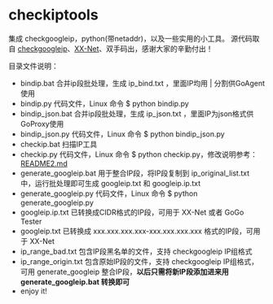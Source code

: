 checkiptools
============

集成 checkgoogleip，python(带netaddr)，以及一些实用的小工具。
源代码取自 [checkgoogleip](https://github.com/moonshawdo/checkgoogleip)、[XX-Net](https://github.com/XX-net/XX-Net)、双手码出，感谢大家的辛勤付出！


目录文件说明：
 * bindip.bat             合并ip段批处理，生成 ip_bind.txt ，里面IP均用 | 分割供GoAgent使用
 * bindip.py              代码文件，Linux 命令 $ python bindip.py
 * bindip_json.bat        合并ip段批处理，生成 ip_json.txt ，里面IP为json格式供GoProxy使用
 * bindip_json.py         代码文件，Linux 命令 $ python bindip_json.py
 * checkip.bat            扫描IP工具
 * checkip.py             代码文件，Linux 命令 $ python checkip.py，修改说明参考：[README2.md](https://github.com/xyuanmu/checkiptools/blob/master/README2.md)
 * generate_googleip.bat  用于整合IP段，将IP段复制到 ip_original_list.txt 中，运行批处理即可生成 googleip.txt 和 googleip.ip.txt
 * generate_googleip.py   代码文件，Linux 命令 $ python generate_googleip.py
 * googleip.ip.txt        已转换成CIDR格式的IP段，可用于 XX-Net 或者 GoGo Tester
 * googleip.txt           已转换成 xxx.xxx.xxx.xxx-xxx.xxx.xxx.xxx 格式的IP段，可用于 XX-Net
 * ip_range_bad.txt       包含IP段黑名单的文件，支持 checkgoogleip IP组格式
 * ip_range_origin.txt    包含原始IP段的文件，支持 checkgoogleip IP组格式，可用 generate_googleip 整合IP段，**以后只需将新IP段添加进来用 generate_googleip.bat 转换即可**
 * enjoy it!
